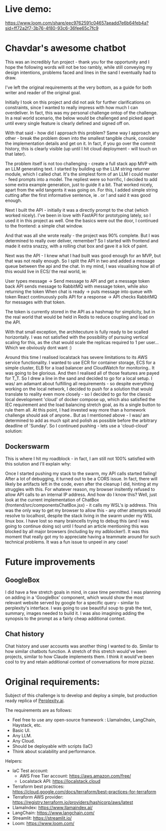 # Live demo:
https://www.loom.com/share/eec9762591c04657aeadd7e6b64feb4a?sid=ff72a2f7-3b76-4f80-93c6-36fee65c7fc9

# Chavdar's awesome chatbot
This was an incredibly fun project - thank you for the opportunity and I hope the following words will not be too rambly, while still conveying my design intentions, problems faced and lines in the sand I eventually had to draw.

I've left the original requirements at the very bottom, as a guide for both writer and reader of the original goal.

Initially I took on this project and did not ask for further clarifications on constraints, since I wanted to really impress with how much I can overdeliver. In fact, this was my personal challenge ontop of the challenge. In a real world scenario, the below would be challenged and picked apart until every single feature is clearly defined and signed off on.

With that said - how did I approach this problem? Same way I approach any other - break the problem down into the smallest tangible chunk, consider the implementation details and get on it. In fact, if you go over the commit history, this is clearly visible (up until I hit cloud deployment - will touch on that later).

The problem itself is not too challenging - create a full stack app MVP with an LLM generating text. I started by building up the LLM string returner module, which I called chat. It's the simplest form of an LLM I could muster - feed prompts into a model. The repliest were so horrific, I decided to add some extra example generation, just to guide it a bit. That worked nicely, apart from the wild tangents it was going on. For this, I added simple string cutting after the first informative sentence, ie . or ! and said it was good enough.

Next I built the API - initially it was a directly prompt to the chat (which worked nicely). I've been in love with FastAPI for prototyping lately, so I used it in this project as well. One the basics were out the door, I continued to the frontend: a simple chat window. 

And that was all she wrote really - the project was 90% complete. But I was determined to really over deliver, remember? So I started with frontend and made it extra snazzy, with a rolling chat box and gave it a lick of paint. 

Next was the API - I knew what I had built was good enough for an MVP, but that was not really enough. So I split the API in two and added a message queue between the api and the chat. In my mind, I was visualising how all of this would live in ECS/ the real world, ie:

User types message -> Send message to API and get a message token back
API sends message to RabbitMQ with message token, while also returning the token
When chat is ready -> puts message into queue with token 
React continuously polls API for a response -> API checks RabbitMQ for messages with that token.

The token is currently stored in the API as a hashmap for simplicity, but in the real world that would be held in Redis to reduce coupling and load on the API.

With that small exception, the architecuture is fully ready to be scalled horizontally. I was not satisfied with the possibility of pursuing vertical scaling for this, as the chat would scale the replicas required to 1 per user... Which we obviously dont want :)

Around this time I realised localstack has severe limitations to its AWS service functionality. I wanted to use ECR for container storage, ECS for a simple cluster, ELB for a load balancer and CloudWatch for monitoring.. It was going to be glorious. And then I realised all of those features are payed for T_T. So I drew a line in the sand and decided to go for a local setup. I was/ am adamant about fulfilling all requirements - so despite everything working on the local network, I decided to push for a solution that would translate to reality even more closely - so I decided to go for the classic local development 'cloud' of docker compose up, which also satisfied the IEC requirement and the load balancing stretch goal, as its a single button to rule them all. At this point, I had invested way more than a homework challenge should ask of anyone.. But as I mentioned above - I was/ am determined to add as much spit and polish as possible before the arbitrary deadline of 'Sunday'. So I continued pushing - lets use a 'cloud-cloud' solution:

## Dockerswarm

This is where I hit my roadblock - in fact, I am still not 100% satisfied with this solution and I'll explain why:

Once I started pushing my stack to the swarm, my API calls started failing! After a lot of debugging, it turned out to be a CORS issue. In fact, there will likely be artifacts left in the code, even after the cleanup I did, hinting at my struggles with this. For whatever reason, my browser insitently refused to allow API calls to an internal IP address. And how do I know this? Well, just look at the current implementation of ChatBox (frontend/src/componentsChatBox.jsx) - it calls my WSL's ip address. This was the only way to get my browser to allow this - any other attempts would resolve to localhost, despite the stack living in the swarm under my WSL linux box. I have lost so many braincells trying to debug this (and I was going to continue doing so) until I found an article mentioning this was blocked by all major browsers (including by my adblocker!). It was this moment that really got my to appreciate having a teammate around for such technical problems. It was a fun issue to unpeel in any case!

# Future improvements

## GoogleBox
I did have a few stretch goals in mind, in case time permitted. I was planning on adding in a 'GoogleBox' component, which would show the most relevant website served by google for a specific query - similar to perplexity's interface. I was going to use beautiful soup to grab the text, summary, images needed to build it. I was also imagining adding the synopsis to the prompt as a fairly cheap additional context.

## Chat history
Chat history and user accounts was another thing I wanted to do. Similar to how similar chatbots function. A stretch of this stretch would've been projects, similar to how Claude implements them. I think it would've been cool to try and retain additional context of conversations for more pizzaz.


# Original requirements:
Subject of this challenge is to develop and deploy a simple, but production ready replica of [Perplexity.ai](https://www.perplexity.ai/).

The requirements are as follows:
* Feel free to use any open-source framework : LlamaIndex, LangChain, Haystack, etc.
* Basic UI.
* Any LLM.
* Any Cloud.
* Should be deployable with scripts (IaC)
* Think about scalability and performance.<br>



Helpers:

- IaC Test account:
  - AWS Free Tier account: <https://aws.amazon.com/free/>
  - Localstack API: <https://localstack.cloud>
- Terraform best practices: <https://cloud.google.com/docs/terraform/best-practices-for-terraform>
- Terraform AWS provider: <https://registry.terraform.io/providers/hashicorp/aws/latest>
- LlamaIndex: <https://www.llamaindex.ai/>
- LangChain: <https://www.langchain.com/>
- Streamlit: <https://streamlit.io/>
- Loom: <https://www.loom.com/>
